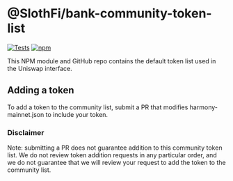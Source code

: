 # @SlothFi/bank-community-token-list

[![Tests](https://github.com/Uniswap/token-lists/workflows/Tests/badge.svg)](https://github.com/SlothFi/bank-community-token-list/actions?query=workflow%3ATests)
[![npm](https://img.shields.io/npm/v/@SlothFi/bank-community-token-list)](https://unpkg.com/@SlothFi/bank-community-token-list@latest/)

This NPM module and GitHub repo contains the default token list used in the Uniswap interface.

## Adding a token

To add a token to the community list, submit a PR that modifies harmony-mainnet.json to include your token.

### Disclaimer

Note: submitting a PR does not guarantee addition to this community token list.
We do not review token addition requests in any particular order, and we do not
guarantee that we will review your request to add the token to the community list.

